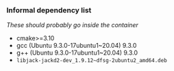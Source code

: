 ### Informal dependency list

_These should probably go inside the container_

- cmake>=3.10 
-  gcc (Ubuntu 9.3.0-17ubuntu1~20.04) 9.3.0
- g++ (Ubuntu 9.3.0-17ubuntu1~20.04) 9.3.0
- `libjack-jackd2-dev_1.9.12~dfsg-2ubuntu2_amd64.deb`

